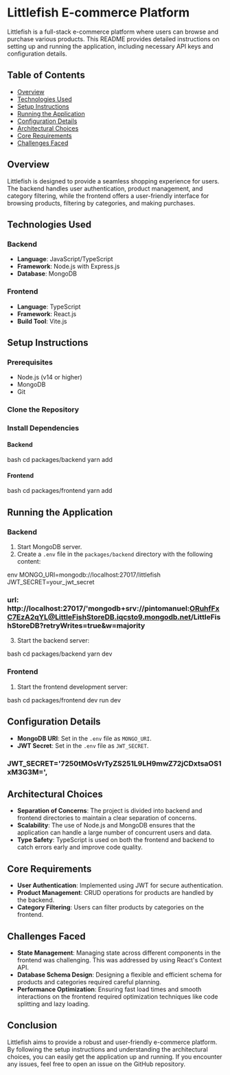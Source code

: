 # Littlefish E-commerce Platform

Littlefish is a full-stack e-commerce platform where users can browse and purchase various products. This README provides detailed instructions on setting up and running the application, including necessary API keys and configuration details.

## Table of Contents

- [Overview](#overview)
- [Technologies Used](#technologies-used)
- [Setup Instructions](#setup-instructions)
- [Running the Application](#running-the-application)
- [Configuration Details](#configuration-details)
- [Architectural Choices](#architectural-choices)
- [Core Requirements](#core-requirements)
- [Challenges Faced](#challenges-faced)

## Overview

Littlefish is designed to provide a seamless shopping experience for users. The backend handles user authentication, product management, and category filtering, while the frontend offers a user-friendly interface for browsing products, filtering by categories, and making purchases.

## Technologies Used

### Backend

- **Language**: JavaScript/TypeScript
- **Framework**: Node.js with Express.js
- **Database**: MongoDB

### Frontend

- **Language**: TypeScript
- **Framework**: React.js
- **Build Tool**: Vite.js

## Setup Instructions

### Prerequisites

- Node.js (v14 or higher)
- MongoDB
- Git

### Clone the Repository

### Install Dependencies

#### Backend

bash cd packages/backend yarn add

#### Frontend

bash cd packages/frontend yarn add

## Running the Application

### Backend

1. Start MongoDB server.
2. Create a `.env` file in the `packages/backend` directory with the following content:

env MONGO_URI=mongodb://localhost:27017/littlefish JWT_SECRET=your_jwt_secret
### url: http://localhost:27017/'mongodb+srv://pintomanuel:ORuhfFxC7EzA2qYL@LittleFishStoreDB.iqcsto9.mongodb.net/LittleFishStoreDB?retryWrites=true&w=majority

3. Start the backend server:

bash cd packages/backend yarn dev

### Frontend

1. Start the frontend development server:

bash cd packages/frontend dev run dev

## Configuration Details

- **MongoDB URI**: Set in the `.env` file as `MONGO_URI`.
- **JWT Secret**: Set in the `.env` file as `JWT_SECRET`.
### JWT_SECRET='7250tMOsVrTyZS251L9LH9mwZ72jCDxtsaOS1xM3G3M=',

## Architectural Choices

- **Separation of Concerns**: The project is divided into backend and frontend directories to maintain a clear separation of concerns.
- **Scalability**: The use of Node.js and MongoDB ensures that the application can handle a large number of concurrent users and data.
- **Type Safety**: TypeScript is used on both the frontend and backend to catch errors early and improve code quality.

## Core Requirements

- **User Authentication**: Implemented using JWT for secure authentication.
- **Product Management**: CRUD operations for products are handled by the backend.
- **Category Filtering**: Users can filter products by categories on the frontend.

## Challenges Faced

- **State Management**: Managing state across different components in the frontend was challenging. This was addressed by using React's Context API.
- **Database Schema Design**: Designing a flexible and efficient schema for products and categories required careful planning.
- **Performance Optimization**: Ensuring fast load times and smooth interactions on the frontend required optimization techniques like code splitting and lazy loading.

## Conclusion

Littlefish aims to provide a robust and user-friendly e-commerce platform. By following the setup instructions and understanding the architectural choices, you can easily get the application up and running. If you encounter any issues, feel free to open an issue on the GitHub repository.
